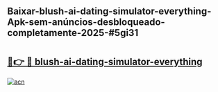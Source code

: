## Baixar-blush-ai-dating-simulator-everything-Apk-sem-anúncios-desbloqueado-completamente-2025-#5gi31

# <h2><a href="https://ainizakaria.my?title=blush-ai-dating-simulator-everything&ref=20M">🔗👉 🔴 blush-ai-dating-simulator-everything</a></h2>

[![acn](https://github.com/user-attachments/assets/0f9c940e-d8b0-45ae-aac7-cd30a18b3e1c)](https://ainizakaria.my?title=blush-ai-dating-simulator-everything&ref=20M)

